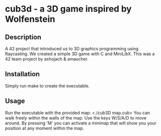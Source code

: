 # cub3d - a 3D game inspired by Wolfenstein

## Description

A 42 project that introduced us to 3D graphics programming using Raycasting. We created a simple 3D game with C and MiniLibX. This was a 42 team project by ashojach & amaucher.

## Installation

Simply run make to create the executable.

## Usage

Run the executable with the provided map: <./cub3D map.cub>
You can walk freely within the walls of the map. Use the keys W/S/A/D to move around. By pressing 'M' you can activate a minimap that will show you your position at any moment within the map.
